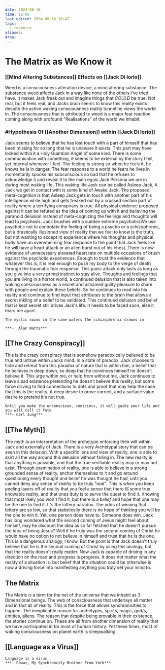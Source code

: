 ```yaml
---
date: 2024-08-16
time: 16:00
last_edited: 2024-09-16 16:47
tags:
  - resource
aliases: 
Area: 
---
```

# The Matrix as We Know it

### [[Mind Altering Substances]] Effects on [[Jack Di Iorio]]
Weed is a consciousness alteration device, a mind altering substance. The substance weed affects Jack in a way like none of the others I've tried have. It makes Jack freak out and imagine things that *COULD* be true. Not real, but it feels real, and Jacks brain seems to know this reality exists despite the active waking consciousness reality tunnel he views the world in. The consciousness that is attributed to weed is a major fear reaction coming along with profound "Realisations" of the world we inhabit.

### #Hypothesis Of [[Another Dimension]] within [[Jack Di Iorio]]
Jack seems to believe that he has lost touch with a part of himself that has been missing for so long that he is unaware it exists. This part may have locked within it a Holy Guardian Angel of some kind. There is some communication with something, it seems to be external by the story I tell, yet internal whenever I feel. The feeling is strong so when he feels it, he knows he is in danger. The fear response to a world he fears he lives in momentarily spooks his subconscious so bad that he refuses to acknowledge it and reveal it to the main egoic Jack Persona we are in during most waking life. This waking life Jack can be called Asleep Jack, A Jack we get in contact with is some kind of Awake Jack. The proposed meta-cognition is that Asleep Jack gets in touch with another part of his intelligence while high and gets freaked out by a crossed section part of reality where a terrifying conspiracy is true. All physical evidence proposed against it can be refuted as the idea of coming up with it and believing the paranoid delusion instead of meta-cognizing the feelings and thoughts will lead to psychosis. Jack brushes with a sudden extreme psychotic(We use psychotic not to connotate the feeling of being a psycho or a schizophrenic, but a drastically illusioned view of reality that we feel to know is the truth, but not wanting to accept it) experience where his thoughts and physical body have an overwhelming fear response to the point that Jack feels like he will have a heart attack or an alien burst out of his chest. There is now evidence of unnecessary elevated heart rate on multiple occasions of brush against the psychotic experiences. Enough to trust the evidence that whatever this is, it is real enough to push my body to the verge of death through the traumatic fear response. This panic attack only lasts as long as you give into a very primal instinct to stay alive. Thoughts and feelings that you are living in a horror world, a continued delusion that is also taken into waking consciousness as a secret and ashamed guilty pleasure to share with people and explain these beliefs. So he continues to read into his reality and continue to find input that attributes to the brain that allows a secret inkling of a belief  to be validated. This continued delusion and belief that is kept secret still drives Jack's life. It needs to be faced soon, else it tears me apart.

```ad-quote
The mystic swims in the same waters the schizophrenic drowns in

***-  Alan Watts***
```

## [[The Crazy Conspiracy]]
This is the crazy conspiracy that is somehow paradoxically believed to be true and untrue within Jacks mind. In a state of paradox, Jack chooses to hide and retreat from this paradox of nature that is within him, a belief that he believes in deep down, so deep that he convinces himself he doesn't believe it. This urge within me, or help from without me, Jack continues to leave a sad existence pretending he doesn't believe this reality, but some force driving to find connections to dots and proof that may help the case that this is the reality. A deep desire to prove correct, and a surface value desire to pretend it's not true.

```ad-quote
Until you make the unconscious, conscious, it will guide your life and you will call it fate 
***- Carl Jung***
```

## [[The Myth]]
The myth is an interpretation of the archetype enforcing their will within Jack and externally of Jack. There is a very Archetypal story that can be seen in this delusion. With a specific lens and view of reality, one is able to skirt all the way around this delusion without falling in. The new reality is that anything is possible, and that the true verifiable reality may or may not exist. Through examination of reality, one is able to believe in a strong grounded sense of reality, anchor themselves to it and go around questioning every thought and belief he was thought he had, until you cannot deny any sense of reality to be truly *"real"*. This is when you keep peeling layers off of reality that you feel a sense that there *IS* some true knowable reality, and that ones duty is to serve the quest to find it. Knowing that most likely you won't find it, but there is a *belief* and hope that one may be the one to find it.
It's the lottery paradox. The odds of winning that lottery are so low, so that statistically there is no hope of thinking you will be the one to win it. Yet, one person does have to. Someone does win.
Jack has long wondered what the second coming of Jesus might feel about himself, may he discount the idea as so far fetched that he doesn't pursue the idea of being Jesus? Well if he truly was the second coming of Christ he would have no option to not believe in himself and trust that he is the one.
This is a dangerous analogy, I know.
But the point is that Jack doesn't truly believe that he is the second coming of Christ by using this analogy, but that the reality doesn't really matter.
Now Jack is capable of driving in any direction on the road and progress is progress. It does not matter what the reality of a situation is, but belief that the situation could be otherwise is now a driving force into manifesting anything you truly set your mind to.

## The Matrix
The Matrix is a term for the net of the universe that we inhabit as 3 Dimensional beings. The web of consciousness that underlays all matter and in fact all of reality. This is the force that allows synchronicities to happen. The inexplicable reason for archetypes, spirits, magic, god/s, entities, aliens. The reason that despite being provable in their existence, the stories continue on. These are all from another dimension of reality that we have participated in for most of human history. Yet these times, most of waking consciousness on planet earth is sleepwalking.

## [[Language as a Virus]]

```ad-quote
Language is a virus
***- Fawaz, My Synchroncity Brother From York***
```

